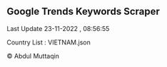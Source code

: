 

## Google Trends Keywords Scraper 
 
Last Update 23-11-2022 , 08:56:55

Country List :
VIETNAM.json



© Abdul Muttaqin 
